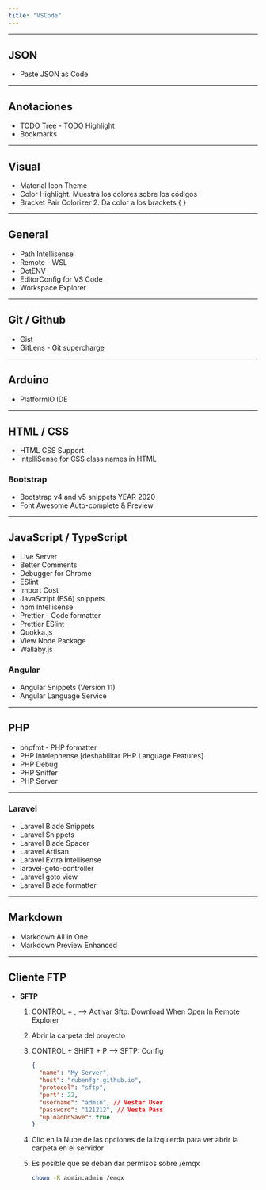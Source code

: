 ```yaml
---
title: "VSCode"
---
```


---

## JSON

- Paste JSON as Code

---

## Anotaciones

- TODO Tree - TODO Highlight
- Bookmarks

---

## Visual

- Material Icon Theme
- Color Highlight. Muestra los colores sobre los códigos
- Bracket Pair Colorizer 2. Da color a los brackets { }

---

## General

- Path Intellisense
- Remote - WSL
- DotENV
- EditorConfig for VS Code
- Workspace Explorer

---

## Git / Github

- Gist
- GitLens - Git supercharge

---

## Arduino

- PlatformIO IDE

---

## HTML / CSS

- HTML CSS Support
- IntelliSense for CSS class names in HTML

### Bootstrap

- Bootstrap v4 and v5 snippets YEAR 2020
- Font Awesome Auto-complete & Preview

---

## JavaScript / TypeScript

- Live Server
- Better Comments
- Debugger for Chrome
- ESlint
- Import Cost
- JavaScript (ES6) snippets
- npm Intellisense
- Prettier - Code formatter
- Prettier ESlint
- Quokka.js
- View Node Package
- Wallaby.js

### Angular

- Angular Snippets (Version 11)
- Angular Language Service

---

## PHP

- phpfmt - PHP formatter
- PHP Intelephense [deshabilitar PHP Language Features]
- PHP Debug
- PHP Sniffer
- PHP Server

---

### Laravel

- Laravel Blade Snippets
- Laravel Snippets
- Laravel Blade Spacer
- Laravel Artisan
- Laravel Extra Intellisense
- laravel-goto-controller
- Laravel goto view
- Laravel Blade formatter

---

## Markdown

- Markdown All in One
- Markdown Preview Enhanced

---

## Cliente FTP

- **SFTP**

  1. CONTROL + , --> Activar Sftp: Download When Open In Remote Explorer

  2. Abrir la carpeta del proyecto
  3. CONTROL + SHIFT + P --> SFTP: Config

     ```json
     {
       "name": "My Server",
       "host": "rubenfgr.github.io",
       "protocol": "sftp",
       "port": 22,
       "username": "admin", // Vestar User
       "password": "121212", // Vesta Pass
       "uploadOnSave": true
     }
     ```

  4. Clic en la Nube de las opciones de la izquierda para ver abrir la carpeta en el servidor

  5. Es posible que se deban dar permisos sobre /emqx

     ```sh
     chown -R admin:admin /emqx
     ```
